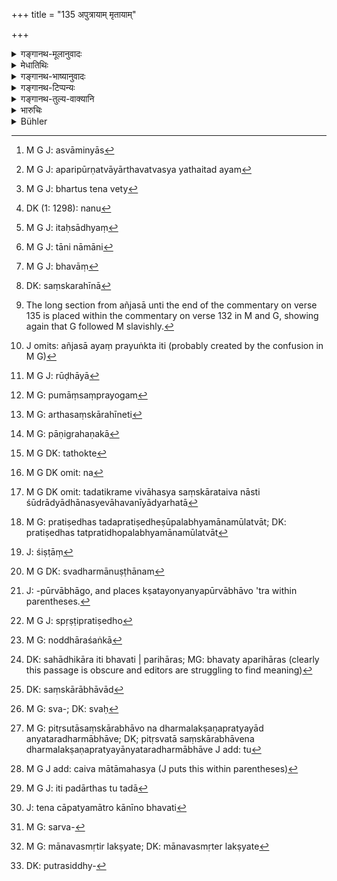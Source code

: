 +++
title = "135 अपुत्रायाम् मृतायाम्"

+++

<details><summary>गङ्गानथ-मूलानुवादः</summary>

If the appointed daughter happen to die without a son, the husband of that appointed daughter may, without hesitation, take that property.—(135)
</details>

<details><summary>मेधातिथिः</summary>

[_थे चोम्मेन्तर्य् ओन् थिस् वेर्से इस् चोर्रुप्त्, अन्द् एदितोर्स् अरे ओड़्तेन् गुएस्सिन्ग् अत् थे मेअनिन्ग्_]

अस्वामित्वात्[^३५२] तु पुत्रिकाया भर्तुर् अप्राप्तधनसंबन्ध उच्यते । अथ किं पुत्रिका विवाहेन संस्क्रियते, उताहो न किंचन । यदि संस्क्रियते, भार्यैवासौ भवति । भार्याकरनो हि विवाहः । ततश् च तधनं +++++++ न संस्क्रियते, कन्यागमनं प्राप्नोति "स्वदारनिरतः सदा" (म्ध् ३.४५) इति नियमातिक्रमश् च । यथेच्छसि तथास्तु । ++++++++ 


[^३५२]:
     M G J: asvāminyās

- <u>ननु</u> चास्मिन् पक्षे श्लोको ऽयम् अनर्थकः । 

- <u>नैष</u> दोषः । परिपूर्णत्वायार्थवादस्य यथैतदीयम्[^३५३] अपत्यं न भर्तुस् तथा धनं न वेत्य्[^३५४] आशङ्कानिवृत्त्यर्थो युक्त एव श्लोकारम्भः । बहवश् चार्थवादिनो मानवाः श्लोकाः । 


[^३५४]:
     M G J: bhartus tena vety


[^३५३]:
     M G J: aparipūrṇatvāyārthavatvasya yathaitad ayam

- <u>अथ वा</u> पुनर् अस्तु न संस्क्रियत इति । न तु[^३५५] चास्मिन् पक्षे कन्यागमनं प्राप्नोति । किं कृतम् । तथाविधायां जातो मातामहस्य पुत्र इति सिद्धे[^३५६] गन्तुर् विध्यर्थातिक्रमनिरूपणेन प्राकरणिकम् । न च तानीमानि[^३५७] न पतनीयानि । +++++++ 


[^३५७]:
     M G J: tāni nāmāni


[^३५६]:
     M G J: itaḥsādhyaṃ


[^३५५]:
     DK (1: 1298): nanu

- किं पुनर् भवान्[^३५८] कन्याशब्दार्थं मत्वा चोदयति कन्याग्रहणं प्राप्नोतीति । त्रिधा हि कन्या । एका तावद् अप्रवृत्तपुंप्रयोगा । तथा +++++++ देवहिताः,[^३५९] प्रथमे वयसि वर्तमाना च । तत्र यदि तावत् पुंसासंप्रयुक्ता "अञ्जसा[^३६०] अयं प्रयुङ्क्त" इति[^३६१] ऊढाया[^३६२] अपि प्राथमिकात् संप्रयोगाद् अनपगतम् एवानुषज्येत । प्रायेण ह्य् अत्र शास्त्रे कन्याशब्दः पुंसासंप्रयोगम्[^३६३] आचष्टे । 


[^३६३]:
     M G: pumāṃsaṃprayogam


[^३६२]:
     M G J: rūḍhāyā


[^३६१]:
     J omits: añjasā ayaṃ prayuṅkta iti (probably created by the confusion in M G)


[^३६०]:
     The long section from añjasā unti the end of the commentary on verse 135 is placed within the commentary on verse 132 in M and G, showing again that G followed M slavishly.


[^३५९]:
     DK: saṃskarahīnā


[^३५८]:
     M G J: bhavāṃ

- अथ संस्कारहीनेति[^३६४] । तद् अपि न । यतः प्रथमम् एव वचनम् एवं स्मरणाभिप्रायेण तत्र संभविप्रमाणान्तरवशाल् लक्षणया हिता इत्य् अत्र प्रतीयते । यथोक्तम्-


[^३६४]:
     M G: arthasaṃskārahīneti

- पाणिग्रहणिका[^३६५] मन्त्राः कन्यास्व् एव प्रतिष्ठिताः ।


[^३६५]:
     M G: pāṇigrahaṇakā

- नाकन्यासु क्वचिन् नॄणां लुप्तधर्मक्रिया हि ताः ॥ इति । (म्ध् ८.२२६)

अत्र धर्मलोपवचनलिङ्गात् पुरुषोपभुक्ताकन्येत्य् उच्यते । तद्विपर्ययेणानुपभुक्ता कन्येति सर्वत्रैव मुख्यार्थम् अनुरुध्य क्रियमाणा धर्मा लक्ष्यन्ते । ते च न सर्वे । किं तर्हि, यावतां प्रमाणम् अस्ति । तथा हि कानीन इति पितुः स्वता संस्काराभावश् च प्रतीयते । केवले हि संस्काराभावे चोढास्वैरिणीपुत्राः कानीनाः । केवलायां च पितृस्वतालक्षणायां पुत्रिकापुत्रो ऽपि कानीन इति व्यपदिश्यते । 

- यच् चोक्तं[^३६६] "स्वदारतस् तु नियमातिक्रमः प्राप्नोति" इति । न ह्य् अस्यायम् अर्थः- स्वदारेभ्यो ऽन्या गन्तव्येति । परस्त्रियं च न[^३६७] कामयते न चापरान् दारान् । तथा सत्य् अनेनैव गतत्वात् परदारप्रतिषेधो ऽनर्थकः स्यात् । किं तर्हि स्वदारेषु रतिर् धारयितव्या रतिभावनयाभ्यासात् प्रीत्यतिशयोत्पत्तेः । "स्त्रियं च न कामयते न चापरान् दारांस् तथा सति धर्मेभ्यो न हीयते" इत्य् अनुवादो ऽयम् । अथ वा स्वदारनिरतो ऽपि पर्ववर्जनम् एनां व्रजेयुः । असौ सुषुप्त्यैवम् अपत्यसेष एव । परदाराप्रतिषेधो ऽपि नास्ति । अनूढत्वात् केनचिद् दारव्यपदेशाभावात् । 


[^३६७]:
     M G DK omit: na


[^३६६]:
     M G DK: tathokte

- किं पुनर् अत्र युक्तम् अविवाह्येति । अष्टौ हि विवाहाः । ते च स्वीकारभेदेन ब्राह्मादिव्यपदेशभेदं प्रतिपद्यन्ते । न चास्याः स्वकरणं भर्तुर् अस्ति, पितुर् एव स्वत्वानतिवृत्तेः । अभ्रातृकायां च विवाहप्रतिषेधे पुत्रिकाम् अविवाह्यां दर्शयति । यथा "नाभ्रातृकाम् उपयच्छेत तोकं ह्य् अस्य तद् भवति " इति । प्राकरणिकश् चायं प्रतिषेधस् तदतिक्रमे विवाहस्य संस्कारतैव नास्ति शूद्राद्याधानस्येवाहवनीयाद्यर्हता[^३६८] रनिगिन्यादिप्रतिषेधेषूपलभ्यमानमूलत्वात्[^३६९] प्रकरणाधीनो ऽपि संस्कारत्वम् अपनुदति । तथा च शिष्टा[^३७०] दर्शनीयकन्याभावे कपिलादिरूपाम् उपयच्छन्ति । तथा च सहधर्मानुष्ठानम्[^३७१] आचरन्ति । क्षतयोन्यन्यपूर्वाभावो ऽत्र[^३७२] समानप्रवरादिकयोढयापि कथंचिन् न पत्नीकार्यं कुर्वन्ति । एतदर्थम् एव कैश्चिन् "नोद्वहेत् कपिलाम्" (म्ध् ३.८) इत्य् अत्र दृष्टदोषोपवर्णनम्, प्राकरणिकत्वे ऽपि सपिण्डादिप्रतिषेधस्य चैकरूप्यं मा विज्ञायीति । 


[^३७२]:
     J: -pūrvābhāgo, and places kṣatayonyanyapūrvābhāvo 'tra within parentheses.


[^३७१]:
     M G DK: svadharmānuṣṭhānam


[^३७०]:
     J: śiṣṭāṃ


[^३६९]:
     M G: pratiṣedhas tadapratiṣedheṣūpalabhyamānamūlatvāt; DK: pratiṣedhas tatpratidhopalabhyamānamūlatvāt


[^३६८]:
     M G DK omit: tadatikrame vivāhasya saṃskārataiva nāsti śūdrādyādhānasyevāhavanīyādyarhatā

- <u>कथं</u> पुनः स्पष्टप्रतिषेधो[^३७३] भ्रातृकाम् उपयच्छते तस्मिन् नोद्द्वाहशङ्का[^३७४] ।


[^३७४]:
     M G: noddhāraśaṅkā


[^३७३]:
     M G J: spṛṣṭipratiṣedho

- <u>उच्यते</u> । अस्य प्रतिषेधस्य वाक्यशेषः श्रूयते- "अपत्यं ह्य् अस्य तद् भवति" इति अनेन । ततश् चापत्योत्पत्ताव् एव पुत्रिका न भार्या धर्मार्थम् । अर्थकामयोस् त्व् अस्त्व् एव सहाधिकार इति ।

- <u>भवत्व्</u> अयम्, अपरिहारस्[^३७५] तु स्वकरणाभावाद्[^३७६] अविवाहः । 


[^३७६]:
     DK: saṃskārābhāvād


[^३७५]:
     DK: sahādhikāra iti bhavati | parihāras; MG: bhavaty aparihāras (clearly this passage is obscure and editors are struggling to find meaning)

- <u>ननु</u> तस्मिन् पक्षे कानीन एव पुत्रिकापुत्रः स्यात् । न ह्य् असौ पितुः स्वं[^३७७] स्याद् असंस्कृतयओश् चापत्यम् इति । संस्कारपक्षे तु पितृस्वतासंस्कारभावोभयलक्षणवान् प्रत्यक्षाद् अन्यतरधर्माभावे[^३७८] कानीनाद् भिद्यत इति युक्तम् । 


[^३७८]:
     M G: pitṛsutāsaṃskārabhāvo na dharmalakṣaṇapratyayād anyataradharmābhāve; DK; pitṛsvatā saṃskārabhāvena dharmalakṣaṇapratyayānyataradharmābhāve J add: tu


[^३७७]:
     M G: sva-; DK: svaḥ

- <u>अत्रोच्यते</u> । न वयं पुत्रिकापुत्रस्य कानीनस्य लक्षणं तद् अस्य नातीति ब्रूमः । इदं हि तस्य लक्षणम् ।

- पितृवेश्मनि कन्या तु यं पुत्रं जनयेद् रहः ।

- तं कानीनं वदेन् नाम्ना वोढुः कन्यासमुद्भवम् ॥ इति । (म्ध् ९.१७२)

अस्य चार्थः । य एवंलक्षणः स इह शस्त्रे कानीनग्रहणेषु ग्रहीतव्यः । स च कस्यापत्यम् इत्य् अपेक्षायाम् "वोढुः कन्यासमुद्भवम्" इति द्वितीयं वाक्यम् । अथ वा नेह पदार्थो लक्ष्यते । किं तर्हि, संबन्धिता नियम्यते । य एवंविधः कानीनस् तं वोढुः संबन्धिनं वदेद् इत्य् एकवाक्यतैव । संबन्धिता च पदार्थभेदे चाप्य् उपाधिभेदाद् भिद्यत एव रहःप्रकाशभेदेन ।[^३७९] अन्ये चाहुर् यद्य् पदार्थः स एव तदा[^३८०] कानीनशब्दस्य शब्दार्थसंबन्धो ऽबधित एवावगन्तव्यः । ते चेद् अपत्यमात्रे कानीनं स्मरन्ति,[^३८१] भवतु पैतृके कानीने व्यवहारः । 


[^३८१]:
     J: tena cāpatyamātro kānīno bhavati


[^३८०]:
     M G J: iti padārthas tu tadā


[^३७९]:
     M G J add: caiva mātāmahasya (J puts this within parentheses)

- <u>अन्ये</u> तु स्मृतिम् एव विशेषनिष्ठाम् आहुः । न हि कन्यापत्यमात्रे सर्वत्र[^३८२] कानीनशब्दः प्रयुज्यते । किं तर्हि, मानवस्मृतिलक्षिते[^३८३] । एतद् अप्य् अनुमन्यामहे । निश्चिते प्रयोगाभावे ऽवशेषस्मरणे ऽपि पुण्यसिद्ध्यादितद्विशेषावगतिः[^३८४] प्रयोगतो न्यय्यैव ॥ ९.१३५ ॥


[^३८४]:
     DK: putrasiddhy-


[^३८३]:
     M G: mānavasmṛtir lakṣyate; DK: mānavasmṛter lakṣyate


[^३८२]:
     M G: sarva-
</details>

<details><summary>गङ्गानथ-भाष्यानुवादः</summary>

So far it would appear that the husband of the Appointed Daughter who has had no issue, has nothing to do with the property in question; hence the present text lays down his connection with it.

In this connection there arises the question:—“Does the Appointed Daughter become ‘sanctified’ by marriage or not? If she *is* sanctified, then she becomes a *wife*; as ‘marriage’ consists in ‘making a wife.’ And in that case her property naturally reverts to her husband (?). If, on the other hand, she is *not* sanctified by the marriage,—then, as she would still continue to be a *maiden*, her husband’s intercourse with her would he of the nature of having intercourse with an unmarried maiden, and would he a direct contravention of the rule that one should always remain attached to his own wife.”

You may take it any way you choose. (?)

“But in that case the present verse becomes meaningless.”

There is no force in this objection. In order to complete the usefulness of the verse, it should he taken as meant to set aside the notion that ‘just as the child horn of the Appointed Daughter does not belong to her husband, so would her property also not be inherited by him.’ As a matter of fact, again, there are several verses in the work of Manu that are purely declamatory.

Or, (for the sake of argument) it may be said that the Appointed Daughter is *not* sanctified by Marriage. Even so, intercourse with her would not mean intercourse with a maiden.—“How so?”—Because all that is meant is that the child born of her shall belong to its mother’s father; and any consideration of extraneous matters is entirely out of place (?) Then again, the act of the husband of the Appointed Daughter is not among those that make one an ‘outcaste’ (as it would, if it meant intercourse with a maiden).

Further, is the argument that ‘it moans intercourse with a maiden’ urged on the understanding that the name ‘maiden’ stands for the *remarried widow*? As a matter of fact, there are three kinds of ‘maidens’—(l) one who has had no sexual intercourse with a male, (2) one who has dedicated herself to lifelong service of temples, and (3) one who is still a child. Now, if the objector understands the term ‘maiden’ as standing tor one who has had no sexual intercourse, then, the first intercourse that the husband has with his married wife would also be ‘intercourse with a *maiden*.’ In the present treatise, the term ‘*kanyā*,’ ‘maiden,’ is generally used in the sense of ‘one who has had no sexual intercourse with a male.’

If the term ‘maiden’ be taken to stand for *one for whom the sacraments have not been performed*,—that cannot he right; as words expressive of that would he forthcoming at the very outset (?) In fact, it is only on the strength of other authorities that the term is taken figuratively as standing for the said person (?) It has been said that—‘all the sacred texts used at marriage are applicable to maidens only, and never to non-maidens, because the latter are such as have fallen off from all religious rites’ (8.226); and the mention of ‘falling off from religious rites’ is clearly indicative of the fact that the girl who has had intercourse with man is a ‘non-maiden’; and obviously, she who has not had such intercourse is a ‘maiden.’ In all these cases the ‘rites’ referred to are those that are done in accordance with the direct signification of the term ‘maiden.’ Now the question arises whether this is so in the case of all ‘rites, ‘or only in those in regard to which there are other authorities? Now, as regards the son called ‘*maiden-born*’ ‘*Kānīna*,’ the very name indicates that the girl is still under her father and is devoid of the sacramental rite (of marriage). If the name indicated only *the absence of religions rites*,—*i* *e*., if the name ‘maiden-horn’ applied to the child not born of lawful wed-lock,—then the son of the *married* woman also, begotten by men other than her husband, would he ‘maiden-born.’ On the other hand, if the name indicated the *ownership of the father* only, then the daughter of the Appointed Daughter also would come to be called ‘maiden-born’.

It has been said above that intercourse with the ‘maiden’ involves the transgression of the law that one should have intercourse with his ‘*wife*’ only, lint this law does not mean that, ‘one should not have intercourse with women other than his wife,’ or that, ‘he should not love another woman or another wife.’ Because if it meant that, then all this prohibition being already contained in this law, any separate prohibition of ‘intercourse with the wives of others’ would he entirely superfluous. What the said law does mean is that ‘the man shall cherish love for his wife,’—the cultivating of the feelings of love being conducive to great happiness. (?) The passage—‘One should not cherish desire for any woman, nor the wife of another man, as by avoiding this he falls not off from virtue’—is a mere reiteration. Or, it may only mean the injunction that ‘while remaining attached to his own wife, one should avoid intercourse with her on the sacred days.’ Even so, the injunction would be only supplementary to another. Nor would the case in question fall within the prohibition of intercourse with ‘*another’s wife*’; because so long as she has not been married, she cannot, be called ‘wife.’

Now what is the right course to adopt?

The right course is that the girl (Appointed Daughter) should not be wedded by any person. There are eight forms of marriage; they have been styled ‘*Brāhma*’ and the rest, in accordance with the nature of the manner of acceptance involved in each; and in the case of the Appointed Daughter, there is no ‘acceptance’ (or *making own*); as in her case, the ownership of the girl’s father does not cease. Further, the very prohibition regarding the marrying of a brotherless girl implies that one should not marry the ‘Appointed Daughter.’ It is said for instance that—‘one should not marry a brotherless girl, as her son belongs to her father’ (*Gautama*, 28.20). This prohibition occurs in a special context; and the trangression of this would make the marriage lose its true sacramental character; just as the marrying of a *Śūdru* girl by a Brāhmaṇa deprives his ‘fire’ of the ‘*Āhavanīya*’ (sacrificial) character.

Mere prohibition however of a certain marriage does not necessarily deprive it of its sacramental character. In many eases, for instance, people marry the ‘tawny girl,’ and several such others as are forbidden; and with the assistance of those wives they do cany on their religious duties. But if the girl belongs to the same *Gotra* or *Pravara* as her husband’s, then, even though she has been ‘*married*,’ she cannot fulfill the duties of the ‘wife’ for him. It is in view of this fact that in connection with the rule that—‘one should not marry the lawny girl ete., etc.,’—some people have held that the prohibition, pertains to the *visible* disabilities, and hence it does not stand on the same footing as the prohibition of the marrying of a ‘*sapiṇḍa*’ girl; though both the prohibitions occur in the same context.

“Wherefore then is there any prohibition as to the case of the Appointed Daughter falling under Marriage?” Because as a supplement to the said prohibition, there is the assertion ‘because the child belongs to the father.’

Thus then, it is only in so far as the obtaining of children is concerned that the Appointed Daughter cannot he one’s ‘wife’; she is fully entitled to assist as ‘wife’ in all that relates to sacred duties, property and pleasure.

This may ho so; yet, inasmuch as she cannot become the man’s *own*, there can be no real *marriage* (which implies *ownership*).

“In that case the son of the Appointed Daughter would be ‘maiden-born.’ Because he would not belong to his progenitor; he being the child of parents not lawfully wedded, if however, the marriage of the Appointed Daughter *is* of the nature of a ‘sacrament,’ the child fulfills both conditions—that of belonging to his progenitor and being born of duly hallowed wed-lock. And if he fails in only one of those two conditions, he is still different from the^(‘)maiden-born.’”

Our answer to the above is as follows:—The character of the^(‘)maiden-born’ son is not present in the son of the Appointed Daughter.

The definition of the ‘maiden-horn’ is thus stated—‘A son whom a maiden secretly bears in her father’s house, one should call *maiden-born* by name; and the child horn of the maiden belongs to the man who marries her’ (9.172). And the meaning of this is as follows.—‘If a son fulfills these conditions, he shall he regarded in this treatise as
*maiden-born*; and the question arising as to the person to whom such a
son belongs, the text adds, as an additional sentence, that ‘the child horn of the maiden belongs to the man who marries her.’ Or, this text may he taken not as defining the particular kind of son, but simply as declaring his *relationship*;—the sense being that ‘the maiden-born son should he regarded as related to the person who marries the girl’; so that the whole text forms one connected sentence. As a matter of fact, relationship varies with variations in the persons concerned and the attendant circumstances,—such for instance, as while the one (the maiden-born) is begotten *secretly*, the other (that of the Appointed Daughter) is begotten openly.

Thus the idea that the text quoted supplies the definition of the ‘maiden-born’ son should be regarded as repudiated. It only points out that the child is^(‘)maiden-born’....(?)

Others however have declared that the *Smṛti* text itself has a special hearing; the name^(‘)maiden-horn’ is not applied to every child of an unmarried^(‘)maiden’; it applies only to such a child as has been defined by Manu.

This view also we accept (??)—(135)
</details>

<details><summary>गङ्गानथ-टिप्पन्यः</summary>

‘*Dhanam*.’—‘What the appointed daughter received from her father either
during his life-time or on his death.’ (Nārāyaṇa).—But Kullūka says that
this prohibits the father inheriting the appointed daughter’s estate on
the plea that she was his ‘son.’—According to Nandana it precludes the
paternal uncle and other relatives from inheriting the property of an
appointed daughter.

This verse is quoted in *Aparārka* (p.754), which adds that this refers
to the case of the daughter who has been ‘appointed’ under the terms
that ‘the son born of this girl shall be mine’, and not to that of one
who is ‘appointed’ as herself being the ‘son’; in the case of the latter
the husband is precluded from inheriting her property, by Paiṭhīnasi.

It is quoted in *Vivādaratnākara* (p. 520), which adds that this rule is
meant for cases where the dead sonless daughter has no unmarried
daughter or sister;—in *Parāśaramādhava* (Vyavahāra, p. 374), which adds
that this refers to cases where no brother-is born to the lady, oven
subsequently;—in *Vyavahāra-Bālambhaṭṭī* (p. 742 and 765);—and by
Jīmūtavāhana (*Dāyabhāga* p. 276), which says that this refers to cases
where a son has been born to the Appointed Daughter and has died.
</details>

<details><summary>गङ्गानथ-तुल्य-वाक्यानि</summary>

*Yājñavalkya* (2.145).—‘The property of a childless woman goes to her
husband.’

*Śaṅkha-Likhita* (Aparārka, p. 754).—‘If an Appointed Daughter dies
childless, her husband does not inherit her property.’

*Paiṭhīnasi* (Do.)—‘When an Appointed Daughter dies childless, her
property should not go to her husband; it should be taken cither by her
*mother or by her mother-in-law* \[for these two, the text, as quoted in
Vivādaratnākara, p. 521, mentions the unmarried sister.\]’

*Devala* (Vivādaratnākara, p. 519).—‘If a woman dies childless, her
property should be taken either by her husband, or by her mother or by
her brother or by her father.’

*Nārada* (13.9).—‘If the woman has no offspring, her property goes to
her husband, if they were married in the first four forms of marriage;
it shall go to her parents, if she had been married in the last four
forms of marriage.’
</details>

<details><summary>भारुचिः</summary>

पुत्रिकायाः पितर्य् अपुत्रे उपरते, तद्धने च सर्वस्मिन् पुत्रिकया गृहीते, यद्य् अपुत्र्[आ पुत्रिका म्रियेत तदा तद्धनं] भर्तुः स्यात् । नासौ श्वशुरसपिण्डैर् ज्ञातिभिर् वानुयोज्यः ॥ ९.१३५ ॥
</details>

<details><summary>Bühler</summary>

135	But if an appointed daughter by accident dies without (leaving) a son, the husband of the appointed daughter may, without hesitation, take that estate.
</details>

